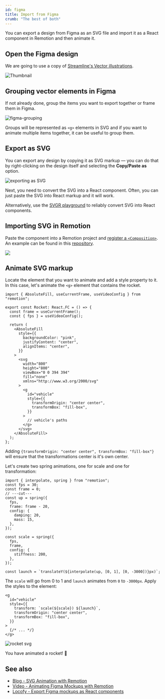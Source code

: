 ```yaml
---
id: figma
title: Import from Figma
crumb: "The best of both"
---
```


You can export a design from Figma as an SVG file and import it as a React component in Remotion and then animate it.

## Open the Figma design

We are going to use a copy of [Streamline's Vector illustrations](https://www.figma.com/community/file/1118919399684035468).

![Thumbnail](/img/export-figma/banner.png)

## Grouping vector elements in Figma

If not already done, group the items you want to export together or frame them in Figma.

![figma-grouping](/img/export-figma/figma-grouping.gif)

Groups will be represented as `<g>` elements in SVG and if you want to animate multiple items together, it can be useful to group them.

## Export as SVG

You can export any design by copying it as SVG markup &mdash; you can do that by right-clicking on the design itself and selecting the **Copy/Paste as** option.

![exporting as SVG](/img/export-figma/copy-as-svg.png)

Next, you need to convert the SVG into a React component. Often, you can just paste the SVG into React markup and it will work.

Alternatively, use the [SVGR playground](https://react-svgr.com/playground/) to reliably convert SVG into React components.

## Importing SVG in Remotion

Paste the component into a Remotion project and [register a `<Composition>`](/docs/composition).  
An example can be found in this [repository](https://github.com/kaf-lamed-beyt/remo-sample).

![](/img/export-figma/editor-pink.png)

## Animate SVG markup

Locate the element that you want to animate and add a style property to it.
In this case, let's animate the `<g>` element that contains the rocket.

```tsx twoslash
import { AbsoluteFill, useCurrentFrame, useVideoConfig } from "remotion";

export const Rocket: React.FC = () => {
  const frame = useCurrentFrame();
  const { fps } = useVideoConfig();

  return (
    <AbsoluteFill
      style={{
        backgroundColor: "pink",
        justifyContent: "center",
        alignItems: "center",
      }}
    >
      <svg
        width="800"
        height="800"
        viewBox="0 0 394 394"
        fill="none"
        xmlns="http://www.w3.org/2000/svg"
      >
        <g
          id="vehicle"
          style={{
            transformOrigin: "center center",
            transformBox: "fill-box",
          }}
        >
          // vehicle's paths
        </g>
      </svg>
    </AbsoluteFill>
  );
};
```

Adding `{transformOrigin: "center center", transformBox: "fill-box"}` will ensure that the transformations center is it's own center.

Let's create two spring animations, one for scale and one for transformation:

```tsx twoslash
import { interpolate, spring } from "remotion";
const fps = 30;
const frame = 0;
// ---cut---
const up = spring({
  fps,
  frame: frame - 20,
  config: {
    damping: 20,
    mass: 15,
  },
});

const scale = spring({
  fps,
  frame,
  config: {
    stiffness: 200,
  },
});

const launch = `translateY(${interpolate(up, [0, 1], [0, -3000])}px)`;
```

The `scale` will go from 0 to 1 and `launch` animates from `0` to `-3000px`. Apply the styles to the element:

```tsx {3}
<g
  id="vehicle"
  style={{
    transform: `scale(${scale}) ${launch}`,
    transformOrigin: "center center",
    transformBox: "fill-box",
  }}
>
  {/* ... */}
</g>
```

![rocket svg](https://res.cloudinary.com/meje/image/upload/v1665432945/article%20assets/rocket_clhn8w.gif)

You have animated a rocket! 🚀

## See also

- [Blog - SVG Animation with Remotion](https://meje.dev/blog/svg-animtion-with-remotion)
- [Video - Animating Figma Mockups with Remotion](https://twitter.com/jnybgr/status/1496748768821133312)
- [Locofy - Export Figma mockups as React components](https://www.locofy.ai)
